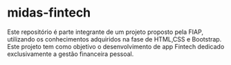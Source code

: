 # midas-fintech
Este repositório é parte integrante de um projeto proposto pela FIAP, utilizando os conhecimentos adquiridos na fase de HTML,CSS e Bootstrap. Este projeto tem como objetivo o desenvolvimento de app Fintech dedicado exclusivamente a gestão financeira pessoal.
